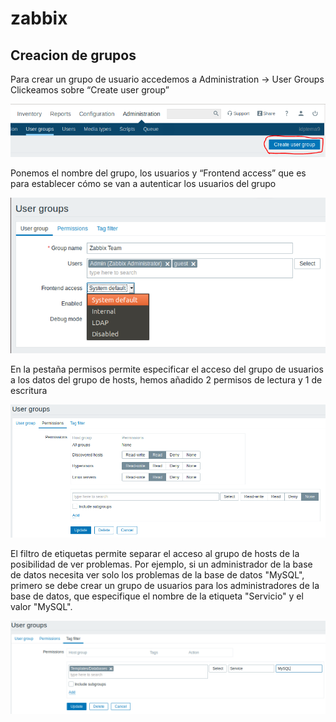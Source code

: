 # zabbix
## Creacion de grupos
Para crear un grupo de usuario accedemos a Administration → User Groups 
Clickeamos sobre “Create user group”

![imagen](imagenes/image059.png)

Ponemos el nombre del grupo, los usuarios y “Frontend access” que es para establecer cómo se van a autenticar los usuarios del grupo

![imagen](imagenes/image061.png)

En la pestaña permisos permite especificar el acceso del grupo de usuarios a los datos del grupo de hosts, hemos añadido 2 permisos de lectura y 1 de escritura

![imagen](imagenes/image063.png)

El filtro de etiquetas permite separar el acceso al grupo de hosts de la posibilidad de ver problemas.
Por ejemplo, si un administrador de la base de datos necesita ver solo los problemas de la base de datos "MySQL", primero se debe crear un grupo de usuarios para los administradores de la base de datos, que especifique el nombre de la etiqueta "Servicio" y el valor "MySQL".

![imagen](imagenes/image065.png)
